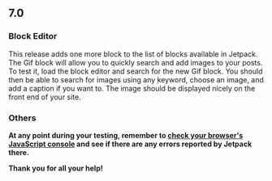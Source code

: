 ## 7.0

### Block Editor

This release adds one more block to the list of blocks available in Jetpack. The Gif block will allow you to quickly search and add images to your posts. To test it, load the block editor and search for the new Gif block. You should then be able to search for images using any keyword, choose an image, and add a caption if you want to. The image should be displayed nicely on the front end of your site.

### Others

**At any point during your testing, remember to [check your browser's JavaScript console](https://codex.wordpress.org/Using_Your_Browser_to_Diagnose_JavaScript_Errors#Step_3:_Diagnosis) and see if there are any errors reported by Jetpack there.**

**Thank you for all your help!**

